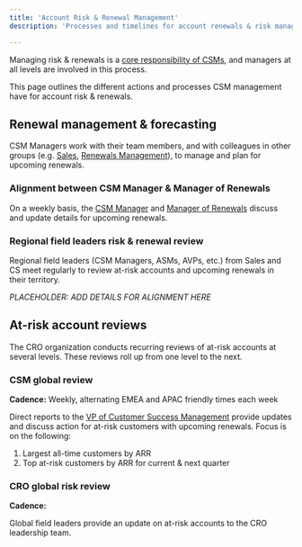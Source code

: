 ```yaml
---
title: 'Account Risk & Renewal Management'
description: 'Processes and timelines for account renewals & risk management.'

---
```


Managing risk & renewals is a [core responsibility of CSMs](/customer-success/csm/#high-level-responsibilities-of-a-csm), and managers at all levels are involved in this process.

This page outlines the different actions and processes CSM management have for account risk & renewals.

## Renewal management & forecasting

CSM Managers work with their team members, and with colleagues in other groups (e.g. [Sales](/handbook/sales), [Renewals Management](https://about.gitlab.com/handbook/customer-success/renewals-managers/what/)), to manage and plan for upcoming renewals.

### Alignment between CSM Manager & Manager of Renewals

On a weekly basis, the [CSM Manager](/job-families/sales/customer-success-management/#manager-csm) and [Manager of Renewals](/job-families/sales/renewal-manager/#manager-renewals) discuss and update details for upcoming renewals.

### Regional field leaders risk & renewal review

Regional field leaders (CSM Managers, ASMs, AVPs, etc.) from Sales and CS meet regularly to review at-risk accounts and upcoming renewals in their territory.

*PLACEHOLDER: ADD DETAILS FOR ALIGNMENT HERE*

## At-risk account reviews

The CRO organization conducts recurring reviews of at-risk accounts at several levels. These reviews roll up from one level to the next.

### CSM global review

**Cadence:** Weekly, alternating EMEA and APAC friendly times each week

Direct reports to the [VP of Customer Success Management](/job-families/sales/customer-success-management/#vice-president-of-customer-success-management) provide updates and discuss action for at-risk customers with upcoming renewals. Focus is on the following:

1. Largest all-time customers by ARR
1. Top at-risk customers by ARR for current & next quarter

### CRO global risk review

**Cadence:**

Global field leaders provide an update on at-risk accounts to the CRO leadership team.
